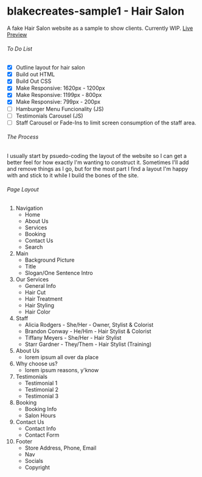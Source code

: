 # blakecreates-sample1 - Hair Salon
A fake Hair Salon website as a sample to show clients. Currently WIP. [Live Preview](https://unique-conkies-2b8d7b.netlify.app/)

###### To Do List
- [x] Outline layout for hair salon
- [x] Build out HTML
- [x] Build Out CSS
- [x] Make Responsive: 1620px - 1200px
- [x] Make Responsive: 1199px - 800px
- [x] Make Responsive: 799px - 200px
- [ ] Hamburger Menu Funcionality (JS)
- [ ] Testimonials Carousel (JS)
- [ ] Staff Carousel or Fade-Ins to limit screen consumption of the staff area.

###### The Process
I usually start by psuedo-coding the layout of the website so I can get a better feel for how exactly I'm wanting to construct it. Sometimes I'll add and remove things as I go, but for the most part I find a layout I'm happy with and stick to it while I build the bones of the site.

###### Page Layout
1. Navigation
    - Home
    - About Us
    - Services
    - Booking
    - Contact Us
    - Search
2. Main
    - Background Picture
    - Title
    - Slogan/One Sentence Intro
3. Our Services
    - General Info
    - Hair Cut
    - Hair Treatment
    - Hair Styling
    - Hair Color
4. Staff
    - Alicia Rodgers - She/Her - Owner, Stylist & Colorist
    - Brandon Conway - He/Him - Hair Stylist & Colorist
    - Tiffany Meyers - She/Her - Hair Stylist
    - Starr Gardner - They/Them - Hair Stylist (Training)
5. About Us
    - lorem ipsum all over da place
6. Why choose us?
    - lorem ipsum reasons, y'know
7. Testimonials
    - Testimonial 1
    - Testimonial 2
    - Testimonial 3
8. Booking
    - Booking Info
    - Salon Hours
9. Contact Us
    - Contact Info
    - Contact Form
10. Footer
    - Store Address, Phone, Email
    - Nav
    - Socials
    - Copyright